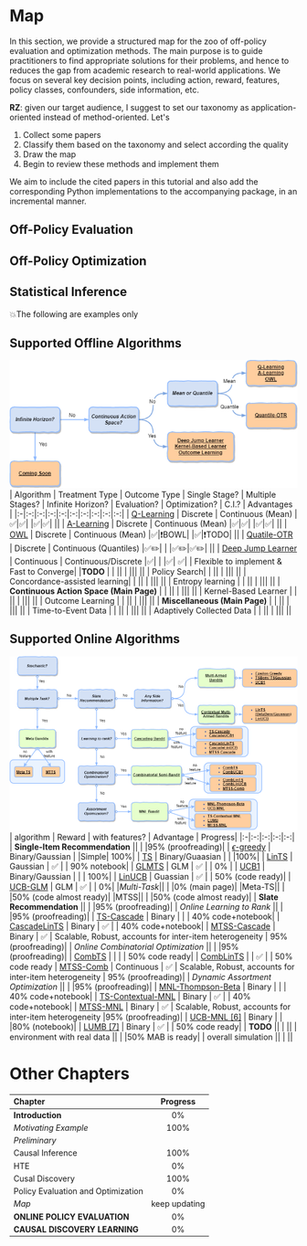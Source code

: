 # Map

In this section, we provide a structured map for the zoo of off-policy evaluation and optimization methods. 
The main purpose is to guide practitioners to find appropriate solutions for their problems, and hence to reduces the gap from academic research to real-world applications. 
We focus on several key decision points, including action, reward, features, policy classes, confounders, side information, etc. 

**RZ**: given our target audience, I suggest to set our taxonomy as application-oriented instead of method-oriented. 
Let's 

1. Collect some papers
2. Classify them based on the taxonomy and select according the quality
3. Draw the map
4. Begin to review these methods and implement them

We aim to include the cited papers in this tutorial and also add the corresponding Python implementations to the accompanying package, in an incremental manner. 

<!--
3.1.1 parametric: Q-learning, etc.
3.1.2 semiparametric: A, single index, etc.
3.1.3 nonparametric: OWL, tree based, etc. (including review of ML)
-->

## Off-Policy Evaluation

## Off-Policy Optimization

## Statistical Inference

💥The following are examples only
## Supported Offline Algorithms
![Offline.png](Offline.png)
| Algorithm | Treatment Type | Outcome Type | Single Stage? | Multiple Stages? | Infinite Horizon? | Evaluation? | Optimization? | C.I.? | Advantages |
|:-|:-:|:-:|:-:|:-:|:-:|:-:|:-:|:-:|:-:|
| [Q-Learning](https://www.jmlr.org/papers/volume6/murphy05a/murphy05a.pdf) | Discrete | Continuous (Mean) |✅|✅| |✅|✅| ||
| [A-Learning](https://www.researchgate.net/profile/Eric-Laber/publication/221665211_Q-_and_A-Learning_Methods_for_Estimating_Optimal_Dynamic_Treatment_Regimes/links/58825d074585150dde402268/Q-and-A-Learning-Methods-for-Estimating-Optimal-Dynamic-Treatment-Regimes.pdf) | Discrete | Continuous (Mean) |✅|✅|  |✅|✅| ||
| [OWL](https://www.tandfonline.com/doi/pdf/10.1080/01621459.2012.695674?casa_token=bwkVvffpyFcAAAAA:hlN58Fbz59blLj5npZFjEQD-HkPeMevEN5pWWLu_vuIVxPWl5aYShgCVHUVeODAfj6Pr8DpzGFlPZ1E) | Discrete | Continuous (Mean) |✅|❗BOWL| |✅|❗TODO| ||
| [Quatile-OTR](https://doi.org/10.1080/01621459.2017.1330204) | Discrete | Continuous (Quantiles) |✅✏️|  |  |✅✏️|✅✏️| ||
| [Deep Jump Learner](https://proceedings.neurips.cc/paper/2021/file/816b112c6105b3ebd537828a39af4818-Paper.pdf) | Continuous | Continuous/Discrete |✅|  |  |✅| ✅| | Flexible to implement & Fast to Converge|
|**TODO** | | ||  |  ||| ||
| Policy Search| | ||  |  ||| ||
| Concordance-assisted learning| | ||  |  ||| ||
| Entropy learning | | ||  |  ||| ||
| **Continuous Action Space (Main Page)** | | ||  |  ||| ||
| Kernel-Based Learner | | ||  |  ||| ||
| Outcome Learning | | ||  |  ||| ||
| **Miscellaneous (Main Page)** | | ||  |  ||| ||
| Time-to-Event Data | | ||  |  ||| ||
| Adaptively Collected Data | | ||  |  ||| ||


## Supported Online Algorithms
![Online.png](Online.png)
| algorithm | Reward | with features? | Advantage | Progress|
|:-|:-:|:-:|:-:|:-:|
| **Single-Item Recommendation** || | |95% (proofreading)|
| [$\epsilon$-greedy]() | Binary/Gaussian | |Simple| 100%|
| [TS](https://www.ccs.neu.edu/home/vip/teach/DMcourse/5_topicmodel_summ/notes_slides/sampling/TS_Tutorial.pdf) | Binary/Guaasian | | |100%|
| [LinTS](http://proceedings.mlr.press/v28/agrawal13.pdf) | Gaussian | ✅ | | 90% notebook|
| [GLMTS](http://proceedings.mlr.press/v108/kveton20a/kveton20a.pdf) | GLM | ✅ | | 0% |
| [UCB1](https://link.springer.com/content/pdf/10.1023/A:1013689704352.pdf) | Binary/Gaussian | | |  100%|
| [LinUCB](https://dl.acm.org/doi/pdf/10.1145/1772690.1772758?casa_token=CJjeIziLmjEAAAAA:CkRvgHQNqpy10rzcUP5kx31NWJmgSldd6zx8wZxskZYCoCc8v7EDIw3t3Gk1_6mfurqQTqRZ7fVA) | Guassian | ✅ | | 50% (code ready)|
| [UCB-GLM](http://proceedings.mlr.press/v70/li17c/li17c.pdf) | GLM | ✅ | | 0%|
|*Multi-Task*|| | |0% (main page)|
|Meta-TS|| | |50% (code almost ready)|
|MTSS|| | |50% (code almost ready)|
| **Slate Recommendation** || | |95% (proofreading)|
| *Online Learning to Rank* || | |95% (proofreading)|
| [TS-Cascade](http://proceedings.mlr.press/v89/cheung19a/cheung19a.pdf) | Binary | | | 40% code+notebook|
| [CascadeLinTS](https://arxiv.org/pdf/1603.05359.pdf) | Binary | ✅ | |  40% code+notebook|
| [MTSS-Cascade](https://arxiv.org/pdf/2202.13227.pdf) | Binary | ✅ | Scalable, Robust, accounts for inter-item heterogeneity | 95% (proofreading)|
| *Online Combinatorial Optimization* || | |95% (proofreading)|
| [CombTS](http://proceedings.mlr.press/v80/wang18a/wang18a.pdf) | | | | 50% code ready|
| [CombLinTS](http://proceedings.mlr.press/v37/wen15.pdf) | | ✅ | | 50% code ready
| [MTSS-Comb](https://arxiv.org/pdf/2202.13227.pdf) | Continuous | ✅ | Scalable, Robust, accounts for inter-item heterogeneity | 95% (proofreading)|
| *Dynamic Assortment Optimization* || | |95% (proofreading)|
| [MNL-Thompson-Beta](http://proceedings.mlr.press/v65/agrawal17a/agrawal17a.pdf) | Binary | | |  40% code+notebook|
| [TS-Contextual-MNL](https://proceedings.neurips.cc/paper/2019/file/36d7534290610d9b7e9abed244dd2f28-Paper.pdf) | Binary | ✅ | |  40% code+notebook|
| [MTSS-MNL](https://arxiv.org/pdf/2202.13227.pdf) | Binary | ✅ | Scalable, Robust, accounts for inter-item heterogeneity |95% (proofreading)|
| [UCB-MNL [6]](https://pubsonline.informs.org/doi/pdf/10.1287/opre.2018.1832?casa_token=6aWDZ292SSsAAAAA:KAG0_j813jxeL6PVNI1dcdLv_CHD7oQ6SKinqxcoq0pC2mX5Q2qGgyYvE8esMSXZPlqOanCPOQ) | Binary | | |80% (notebook)| 
| [LUMB [7]](https://arxiv.org/pdf/1805.02971.pdf) | Binary | ✅ | | 50% code ready|
| **TODO** || | ||
| environment with real data || | |50% MAB is ready|
| overall simulation || | ||

# Other Chapters
| Chapter | Progress|
|:-|:-:|
|**Introduction**| 0%|
|*Motivating Example*|100%|
|*Preliminary*||
|Causal Inference|100%|
|HTE|0%|
|Cusal Discovery|100%|
|Policy Evaluation and Optimization|0%|
|*Map*|keep updating|
|**ONLINE POLICY EVALUATION**| 0%|
|**CAUSAL DISCOVERY LEARNING**| 0%|

 

